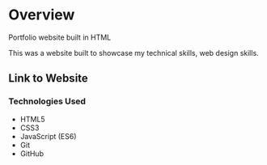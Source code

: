 # Overview
Portfolio website built in HTML 


This was a website built to showcase my technical skills, web design skills.



## Link to Website



### Technologies Used

* HTML5
* CSS3
* JavaScript (ES6)
* Git
* GitHub

